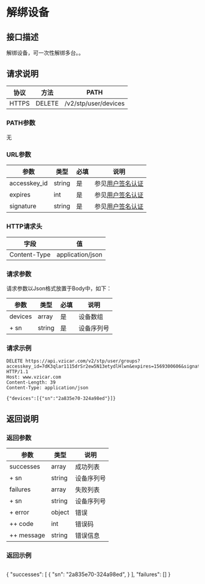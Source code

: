 # 解绑设备

## 接口描述

解绑设备，可一次性解绑多台。。

## 请求说明

协议 | 方法 | PATH 
---|---|---
HTTPS | DELETE | /v2/stp/user/devices

### PATH参数

无

### URL参数

参数 | 类型 | 必填 | 说明
---|---|---|---
accesskey_id | string | 是 | 参见[用户签名认证](/SIGNATURE.md)
expires | int | 是 | 参见[用户签名认证](/SIGNATURE.md)
signature | string | 是 | 参见[用户签名认证](/SIGNATURE.md)

### HTTP请求头

字段 | 值
---|---
Content-Type | application/json

### 请求参数

请求参数以Json格式放置于Body中，如下：

参数 | 类型 | 必填 | 说明 
---|---|---|---
devices | array | 是 | 设备数组
+ sn | string | 是 | 设备序列号

### 请求示例

```
DELETE https://api.vzicar.com/v2/stp/user/groups?accesskey_id=7dK3qlar1115drSr2ew5N13etydlHlwn&expires=1569300606&signature=%2FLfu88AKh3KkRtaRQROM7zlVcgE%3D HTTP/1.1
Host: www.vzicar.com
Content-Length: 39
Content-Type: application/json

{"devices":[{"sn":"2a835e70-324a98ed"}]}
```

## 返回说明

### 返回参数

参数 | 类型 | 说明
---|---|---
successes | array | 成功列表
+ sn | string | 设备序列号
failures | array | 失败列表
+ sn | string | 设备序列号
+ error | object | 错误
++ code | int | 错误码
++ message | string | 错误信息

### 返回示例

```
```
{
  "successes": [
    {
      "sn": "2a835e70-324a98ed",
    }
  ],
  "failures": []
}
```